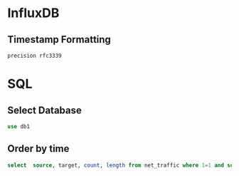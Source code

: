 # InfluxDB

## Timestamp Formatting
```
precision rfc3339
```

# SQL

## Select Database
```sql
use db1
```

## Order by time
```sql
select  source, target, count, length from net_traffic where 1=1 and source='xxx' order by time desc limit 30
```